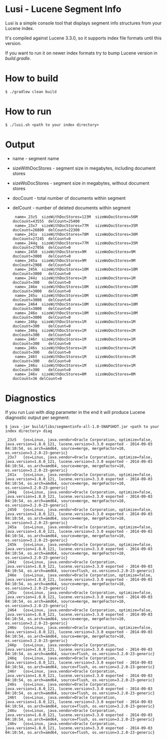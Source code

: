 Lusi - Lucene Segment Info
==========================

Lusi is a simple console tool that displays segment info structures from your Lucene index.

It's compiled against Lucene 3.3.0, so it supports index file formats until this version.

If you want to run it on newer index formats try to bump Lucene version in *build.gradle*.

How to build
============

    $ ./gradlew clean build

How to run
==========

    $ ./lusi.sh <path to your index directory>

Output
======

 - name - segment name
 - sizeWithDocStores - segment size in megabytes, including document stores
 - sizeWoDocStores - segment size in megabytes, without document stores
 - docCount - total number of documents within segment
 - delCount - number of deleted documents within segment


        name=_23z5	sizeWithDocStores=123M	sizeWoDocStores=56M	docCount=43555	delCount=25400
        name=_23x7	sizeWithDocStores=77M	sizeWoDocStores=35M	docCount=26800	delCount=22300
        name=_241x	sizeWithDocStores=78M	sizeWoDocStores=36M	docCount=27245	delCount=0
        name=_244q	sizeWithDocStores=77M	sizeWoDocStores=35M	docCount=27056	delCount=0
        name=_2450	sizeWithDocStores=9M	sizeWoDocStores=9M	docCount=3000	delCount=0
        name=_245a	sizeWithDocStores=9M	sizeWoDocStores=9M	docCount=2908	delCount=0
        name=_245k	sizeWithDocStores=10M	sizeWoDocStores=10M	docCount=3000	delCount=0
        name=_244z	sizeWithDocStores=1M	sizeWoDocStores=1M	docCount=300	delCount=0
        name=_246e	sizeWithDocStores=10M	sizeWoDocStores=10M	docCount=3000	delCount=0
        name=_245u	sizeWithDocStores=10M	sizeWoDocStores=10M	docCount=3000	delCount=0
        name=_2464	sizeWithDocStores=10M	sizeWoDocStores=10M	docCount=3000	delCount=0
        name=_246o	sizeWithDocStores=10M	sizeWoDocStores=10M	docCount=3000	delCount=0
        name=_246p	sizeWithDocStores=1M	sizeWoDocStores=1M	docCount=300	delCount=0
        name=_246q	sizeWithDocStores=1M	sizeWoDocStores=1M	docCount=300	delCount=0
        name=_246r	sizeWithDocStores=1M	sizeWoDocStores=1M	docCount=300	delCount=0
        name=_246s	sizeWithDocStores=1M	sizeWoDocStores=1M	docCount=300	delCount=0
        name=_246t	sizeWithDocStores=1M	sizeWoDocStores=1M	docCount=300	delCount=0
        name=_246u	sizeWithDocStores=1M	sizeWoDocStores=1M	docCount=300	delCount=0
        name=_246v	sizeWithDocStores=0M	sizeWoDocStores=0M	docCount=36	delCount=0
        
Diagnostics
===========

If you run Lusi with *diag* parameter in the end it will produce Lucene diagnostic output per segment:

    $ java -jar build/libs/segmentinfo-all-1.0-SNAPSHOT.jar <path to your index directory> diag
    
    _23z5	{os=Linux, java.vendor=Oracle Corporation, optimize=false, java.version=1.8.0_121, lucene.version=3.3.0 exported - 2014-09-03 04:10:54, os.arch=amd64, source=merge, mergeFactor=10, os.version=3.2.0-23-generic}
    _23x7	{os=Linux, java.vendor=Oracle Corporation, optimize=false, java.version=1.8.0_121, lucene.version=3.3.0 exported - 2014-09-03 04:10:54, os.arch=amd64, source=merge, mergeFactor=10, os.version=3.2.0-23-generic}
    _241x	{os=Linux, java.vendor=Oracle Corporation, optimize=false, java.version=1.8.0_121, lucene.version=3.3.0 exported - 2014-09-03 04:10:54, os.arch=amd64, source=merge, mergeFactor=10, os.version=3.2.0-23-generic}
    _244q	{os=Linux, java.vendor=Oracle Corporation, optimize=false, java.version=1.8.0_121, lucene.version=3.3.0 exported - 2014-09-03 04:10:54, os.arch=amd64, source=merge, mergeFactor=10, os.version=3.2.0-23-generic}
    _2450	{os=Linux, java.vendor=Oracle Corporation, optimize=false, java.version=1.8.0_121, lucene.version=3.3.0 exported - 2014-09-03 04:10:54, os.arch=amd64, source=merge, mergeFactor=10, os.version=3.2.0-23-generic}
    _245a	{os=Linux, java.vendor=Oracle Corporation, optimize=false, java.version=1.8.0_121, lucene.version=3.3.0 exported - 2014-09-03 04:10:54, os.arch=amd64, source=merge, mergeFactor=10, os.version=3.2.0-23-generic}
    _245k	{os=Linux, java.vendor=Oracle Corporation, optimize=false, java.version=1.8.0_121, lucene.version=3.3.0 exported - 2014-09-03 04:10:54, os.arch=amd64, source=merge, mergeFactor=10, os.version=3.2.0-23-generic}
    _244z	{os=Linux, java.vendor=Oracle Corporation, java.version=1.8.0_121, lucene.version=3.3.0 exported - 2014-09-03 04:10:54, os.arch=amd64, source=flush, os.version=3.2.0-23-generic}
    _246e	{os=Linux, java.vendor=Oracle Corporation, optimize=false, java.version=1.8.0_121, lucene.version=3.3.0 exported - 2014-09-03 04:10:54, os.arch=amd64, source=merge, mergeFactor=10, os.version=3.2.0-23-generic}
    _245u	{os=Linux, java.vendor=Oracle Corporation, optimize=false, java.version=1.8.0_121, lucene.version=3.3.0 exported - 2014-09-03 04:10:54, os.arch=amd64, source=merge, mergeFactor=10, os.version=3.2.0-23-generic}
    _2464	{os=Linux, java.vendor=Oracle Corporation, optimize=false, java.version=1.8.0_121, lucene.version=3.3.0 exported - 2014-09-03 04:10:54, os.arch=amd64, source=merge, mergeFactor=10, os.version=3.2.0-23-generic}
    _246o	{os=Linux, java.vendor=Oracle Corporation, optimize=false, java.version=1.8.0_121, lucene.version=3.3.0 exported - 2014-09-03 04:10:54, os.arch=amd64, source=merge, mergeFactor=10, os.version=3.2.0-23-generic}
    _246p	{os=Linux, java.vendor=Oracle Corporation, java.version=1.8.0_121, lucene.version=3.3.0 exported - 2014-09-03 04:10:54, os.arch=amd64, source=flush, os.version=3.2.0-23-generic}
    _246q	{os=Linux, java.vendor=Oracle Corporation, java.version=1.8.0_121, lucene.version=3.3.0 exported - 2014-09-03 04:10:54, os.arch=amd64, source=flush, os.version=3.2.0-23-generic}
    _246r	{os=Linux, java.vendor=Oracle Corporation, java.version=1.8.0_121, lucene.version=3.3.0 exported - 2014-09-03 04:10:54, os.arch=amd64, source=flush, os.version=3.2.0-23-generic}
    _246s	{os=Linux, java.vendor=Oracle Corporation, java.version=1.8.0_121, lucene.version=3.3.0 exported - 2014-09-03 04:10:54, os.arch=amd64, source=flush, os.version=3.2.0-23-generic}
    _246t	{os=Linux, java.vendor=Oracle Corporation, java.version=1.8.0_121, lucene.version=3.3.0 exported - 2014-09-03 04:10:54, os.arch=amd64, source=flush, os.version=3.2.0-23-generic}
    _246u	{os=Linux, java.vendor=Oracle Corporation, java.version=1.8.0_121, lucene.version=3.3.0 exported - 2014-09-03 04:10:54, os.arch=amd64, source=flush, os.version=3.2.0-23-generic}
    _246v	{os=Linux, java.vendor=Oracle Corporation, java.version=1.8.0_121, lucene.version=3.3.0 exported - 2014-09-03 04:10:54, os.arch=amd64, source=flush, os.version=3.2.0-23-generic}
    
